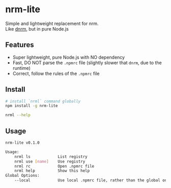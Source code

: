 # nrm-lite

Simple and lightweight replacement for nrm.  
Like [dnrm](https://github.com/markthree/dnrm), but in pure Node.js

## Features

-   Super lightweight, pure Node.js with NO dependency
-   Fast, DO NOT parse the `.npmrc` file (slightly slower that `dnrm`, due to the runtime)
-   Correct, follow the rules of the `.npmrc` file

## Install

```sh
# install `nrml` command globally
npm install -g nrm-lite

nrml --help
```

## Usage

```sh
nrm-lite v0.1.0

Usage:
    nrml ls            List registry
    nrml use [name]    Use registry
    nrml rc            Open .npmrc file
    nrml help          Show this help
Global Options:
    --local            Use local .npmrc file, rather than the global one (default: false)
```
